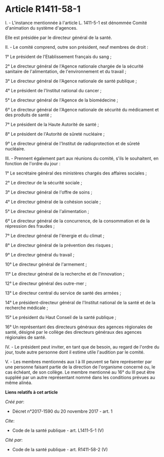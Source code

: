 # Article R1411-58-1

I. - L'instance mentionnée à l'article L. 1411-5-1 est dénommée Comité d'animation du système d'agences.

Elle est présidée par le directeur général de la santé.

II. - Le comité comprend, outre son président, neuf membres de droit :

1° Le président de l'Etablissement français du sang ;

2° Le directeur général de l'Agence nationale chargée de la sécurité sanitaire de l'alimentation, de l'environnement et du
travail ;

3° Le directeur général de l'Agence nationale de santé publique ;

4° Le président de l'Institut national du cancer ;

5° Le directeur général de l'Agence de la biomédecine ;

6° Le directeur général de l'Agence nationale de sécurité du médicament et des produits de santé ;

7° Le président de la Haute Autorité de santé ;

8° Le président de l'Autorité de sûreté nucléaire ;

9° Le directeur général de l'Institut de radioprotection et de sûreté nucléaire.

III. - Prennent également part aux réunions du comité, s'ils le souhaitent, en fonction de l'ordre du jour :

1° Le secrétaire général des ministères chargés des affaires sociales ;

2° Le directeur de la sécurité sociale ;

3° Le directeur général de l'offre de soins ;

4° Le directeur général de la cohésion sociale ;

5° Le directeur général de l'alimentation ;

6° Le directeur général de la concurrence, de la consommation et de la répression des fraudes ;

7° Le directeur général de l'énergie et du climat ;

8° Le directeur général de la prévention des risques ;

9° Le directeur général du travail ;

10° Le directeur général de l'armement ;

11° Le directeur général de la recherche et de l'innovation ;

12° Le directeur général des outre-mer ;

13° Le directeur central du service de santé des armées ;

14° Le président-directeur général de l'Institut national de la santé et de la recherche médicale ;

15° Le président du Haut Conseil de la santé publique ;

16° Un représentant des directeurs généraux des agences régionales de santé, désigné par le collège des directeurs généraux
des agences régionales de santé.

IV. - Le président peut inviter, en tant que de besoin, au regard de l'ordre du jour, toute autre personne dont il estime
utile l'audition par le comité.

V. - Les membres mentionnés aux I à III peuvent se faire représenter par une personne faisant partie de la direction de
l'organisme concerné ou, le cas échéant, de son collège. Le membre mentionné au 16° du III peut être suppléé par un autre
représentant nommé dans les conditions prévues au même alinéa.

**Liens relatifs à cet article**

_Créé par_:

  - Décret n°2017-1590 du 20 novembre 2017 - art. 1

_Cite_:

  - Code de la santé publique - art. L1411-5-1 (V)

_Cité par_:

  - Code de la santé publique - art. R1411-58-2 (V)
